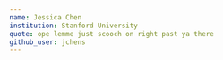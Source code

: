 ```yaml
---
name: Jessica Chen
institution: Stanford University
quote: ope lemme just scooch on right past ya there
github_user: jchens
---
```

